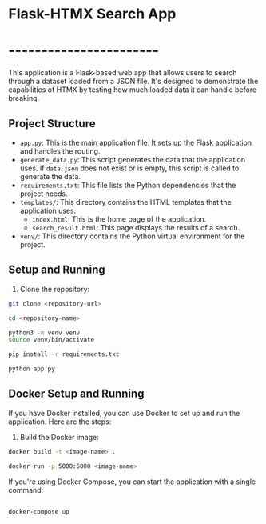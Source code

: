 # Flask-HTMX Search App
# -----------------------
This application is a Flask-based web app that allows users to search through a dataset loaded from a JSON file. It's designed to demonstrate the capabilities of HTMX by testing how much loaded data it can handle before breaking.

## Project Structure

- `app.py`: This is the main application file. It sets up the Flask application and handles the routing.
- `generate_data.py`: This script generates the data that the application uses. If `data.json` does not exist or is empty, this script is called to generate the data.
- `requirements.txt`: This file lists the Python dependencies that the project needs.
- `templates/`: This directory contains the HTML templates that the application uses.
  - `index.html`: This is the home page of the application.
  - `search_result.html`: This page displays the results of a search.
- `venv/`: This directory contains the Python virtual environment for the project.

## Setup and Running

1. Clone the repository:

```sh
git clone <repository-url>

cd <repository-name>

python3 -m venv venv
source venv/bin/activate

pip install -r requirements.txt

python app.py
```

## Docker Setup and Running

If you have Docker installed, you can use Docker to set up and run the application. Here are the steps:

1. Build the Docker image:

```sh
docker build -t <image-name> .

docker run -p 5000:5000 <image-name>
```

If you're using Docker Compose, you can start the application with a single command:

```sh

docker-compose up
```
